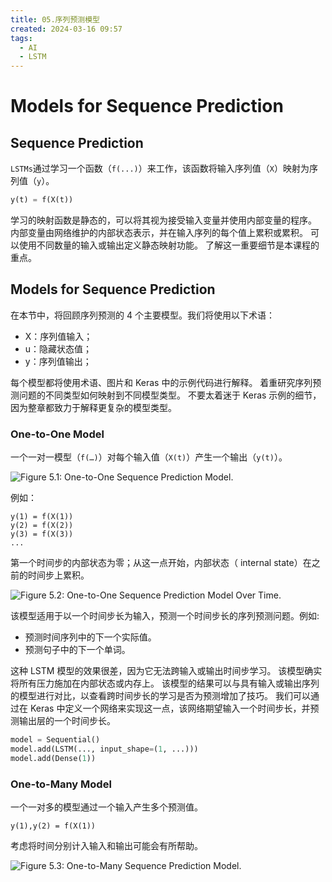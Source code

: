 ```yaml
---
title: 05.序列预测模型
created: 2024-03-16 09:57
tags:
  - AI
  - LSTM
---
```


<!-- markdownlint-disable MD025 -->

# Models for Sequence Prediction

## Sequence Prediction

`LSTMs`通过学习一个函数（`f(...)`）来工作，该函数将输入序列值（`X`）映射为序列值（`y`）。

```python
y(t) = f(X(t))
```

学习的映射函数是静态的，可以将其视为接受输入变量并使用内部变量的程序。 内部变量由网络维护的内部状态表示，并在输入序列的每个值上累积或累积。 可以使用不同数量的输入或输出定义静态映射功能。 了解这一重要细节是本课程的重点。

## Models for Sequence Prediction

在本节中，将回顾序列预测的 4 个主要模型。我们将使用以下术语：

- X：序列值输入；
- u：隐藏状态值；
- y：序列值输出；

每个模型都将使用术语、图片和 Keras 中的示例代码进行解释。 着重研究序列预测问题的不同类型如何映射到不同模型类型。 不要太着迷于 Keras 示例的细节，因为整章都致力于解释更复杂的模型类型。

### One-to-One Model

一个一对一模型（`f(…)`）对每个输入值（`X(t)`）产生一个输出（`y(t)`）。

![Figure 5.1: One-to-One Sequence Prediction Model.][lstm-05-01]

例如：

```
y(1) = f(X(1))
y(2) = f(X(2))
y(3) = f(X(3))
...
```

第一个时间步的内部状态为零；从这一点开始，内部状态（ internal state）在之前的时间步上累积。

![Figure 5.2: One-to-One Sequence Prediction Model Over Time.][lstm-05-02]

该模型适用于以一个时间步长为输入，预测一个时间步长的序列预测问题。例如:

- 预测时间序列中的下一个实际值。
- 预测句子中的下一个单词。

这种 LSTM 模型的效果很差，因为它无法跨输入或输出时间步学习。 该模型确实将所有压力施加在内部状态或内存上。 该模型的结果可以与具有输入或输出序列的模型进行对比，以查看跨时间步长的学习是否为预测增加了技巧。 我们可以通过在 Keras 中定义一个网络来实现这一点，该网络期望输入一个时间步长，并预测输出层的一个时间步长。

```python
model = Sequential()
model.add(LSTM(..., input_shape=(1, ...)))
model.add(Dense(1))
```

### One-to-Many Model

一个一对多的模型通过一个输入产生多个预测值。

```
y(1),y(2) = f(X(1))
```

考虑将时间分别计入输入和输出可能会有所帮助。

![Figure 5.3: One-to-Many Sequence Prediction Model.][lstm-05-03]

[lstm-05-01]: ../../.gitbook/assets/lstm_with_python/05-01.png
[lstm-05-02]: ../../.gitbook/assets/lstm_with_python/05-02.png
[lstm-05-03]: ../../.gitbook/assets/lstm_with_python/05-03.png
